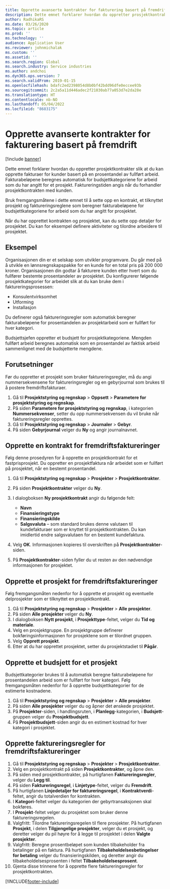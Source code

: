```yaml
---
title: Opprette avanserte kontrakter for fakturering basert på fremdrift
description: Dette emnet forklarer hvordan du oppretter prosjektkontrakter slik at du kan generere fakturaer for kunder basert på en prosentandel av fullført arbeid.
author: RadhikaRS
ms.date: 03/26/2020
ms.topic: article
ms.prod: ''
ms.technology: ''
audience: Application User
ms.reviewer: johnmichalak
ms.custom: ''
ms.assetid: ''
ms.search.region: Global
ms.search.industry: Service industries
ms.author: andchoi
ms.dyn365.ops.version: 7
ms.search.validFrom: 2019-01-15
ms.openlocfilehash: bdafc2ed2398054d8b0bf42bdd96dfe0eccee93b
ms.sourcegitcommit: 2c2a5a11d446adec2f21030ab77a053d7e2da28e
ms.translationtype: HT
ms.contentlocale: nb-NO
ms.lasthandoff: 05/04/2022
ms.locfileid: "8683175"
---
```

# <a name="create-advanced-contracts-for-billing-based-on-progress"></a>Opprette avanserte kontrakter for fakturering basert på fremdrift
[!include [banner](../includes/banner.md)]

Dette emnet forklarer hvordan du oppretter prosjektkontrakter slik at du kan opprette fakturaer for kunder basert på en prosentandel av fullført arbeid. Fakturabeløpene beregnes automatisk for budsjettkategoriene for arbeid som du har angitt for et prosjekt. Faktureringstiden angis når du forhandler prosjektkontrakten med kunden.

Bruk fremgangsmåtene i dette emnet til å sette opp en kontrakt, et tilknyttet prosjekt og faktureringsreglene som beregner fakturabeløpene for budsjettkategoriene for arbeid som du har angitt for prosjektet.

Når du har opprettet kontrakten og prosjektet, kan du sette opp detaljer for prosjektet. Du kan for eksempel definere aktiviteter og tilordne arbeidere til prosjektet.

## <a name="example"></a>Eksempel

Organisasjonen din er et selskap som utvikler programvare. Du går med på å utvikle en lønnsregnskapspakke for en kunde for en total pris på 200 000 kroner. Organisasjonen din godtar å fakturere kunden etter hvert som du fullfører bestemte prosentandeler av prosjektet. Du konfigurerer følgende prosjektkategorier for arbeidet slik at du kan bruke dem i faktureringsprosessen:

- Konsulentvirksomhet
- Utforming
- Installasjon

Du definerer også faktureringsregler som automatisk beregner fakturabeløpene for prosentandelen av prosjektarbeid som er fullført for hver kategori.

Budsjettsjefen oppretter et budsjett for prosjektkategoriene. Mengden fullført arbeid beregnes automatisk som en prosentandel av faktisk arbeid sammenlignet med de budsjetterte mengdene.

## <a name="prerequisites"></a>Forutsetninger

Før du oppretter et prosjekt som bruker faktureringsregler, må du angi nummersekvensene for faktureringsregler og en gebyrjournal som brukes til å postere fremdriftsfakturaer.

1. Gå til **Prosjektstyring og regnskap** \> **Oppsett** \> **Parametere for prosjektstyring og regnskap**.
2. På siden **Parametere for prosjektstyring og regnskap**, i kategorien **Nummersekvenser**, setter du opp nummersekvensen du vil bruke når faktureringsregler opprettes.
3. Gå til **Prosjektstyring og regnskap** \> **Journaler** \> **Gebyr**.
4. På siden **Gebyrjournal** velger du **Ny** og angir journalnavnet.

## <a name="create-a-contract-for-progress-billings"></a>Opprette en kontrakt for fremdriftsfaktureringer

Følg denne prosedyren for å opprette en prosjektkontrakt for et fastprisprosjekt. Du oppretter en prosjektfaktura når arbeidet som er fullført på prosjektet, når en bestemt prosentandel.

1. Gå til **Prosjektstyring og regnskap** \> **Prosjekter** \> **Prosjektkontrakter**.
2. På siden **Prosjektkontrakter** velger du **Ny**.
3. I dialogboksen **Ny prosjektkontrakt** angir du følgende felt:

    - **Navn**
    - **Finansieringstype**
    - **Finansieringskilde**
    - **Salgsvaluta** – som standard brukes denne valutaen til kundefakturaer som er knyttet til prosjektkontrakten. Du kan imidlertid endre salgsvalutaen for en bestemt kundefaktura.

4. Velg **OK**. Informasjonen kopieres til overskriften på **Prosjektkontrakter**-siden.
5. På **Prosjektkontrakter**-siden fyller du ut resten av den nødvendige informasjonen for prosjektet.

## <a name="create-a-project-for-progress-billings"></a>Opprette et prosjekt for fremdriftsfaktureringer

Følg fremgangsmåten nedenfor for å opprette et prosjekt og eventuelle delprosjekter som er tilknyttet en prosjektkontrakt.

1. Gå til **Prosjektstyring og regnskap** \> **Prosjekter** \> **Alle prosjekter**.
2. På siden **Alle prosjekter** velger du **Ny**.
3. I dialogboksen **Nytt prosjekt**, i **Prosjekttype**-feltet, velger du **Tid og materiale**.
4. Velg en prosjektgruppe. En prosjektgruppe definerer bokføringsinformasjonen for prosjektene som er tilordnet gruppen.
5. Velg **Opprett prosjekt**.
6. Etter at du har opprettet prosjektet, setter du prosjektstadiet til **Pågår**.

## <a name="create-a-budget-for-a-project"></a>Opprette et budsjett for et prosjekt

Budsjettkategorier brukes til å automatisk beregne fakturabeløpene for prosentandelen arbeid som er fullført for hver kategori. Følg fremgangsmåten nedenfor for å opprette budsjettkategorier for de estimerte kostnadene.

1. Gå til **Prosjektstyring og regnskap** \> **Prosjekter** \> **Alle prosjekter**.
2. På siden **Alle prosjekter** velger du og åpner det ønskede prosjektet.
3. På **Prosjekter**-siden, i handlingsruten, i **Planlegg**-kategorien, i **Budsjett**-gruppen velger du **Prosjektbudsjett**.
4. På **Prosjektbudsjett**-siden angir du en estimert kostnad for hver kategori i prosjektet.

## <a name="create-billing-rules-for-progress-billings"></a>Opprette faktureringsregler for fremdriftsfaktureringer

1. Gå til **Prosjektstyring og regnskap** \> **Prosjekter** \> **Prosjektkontrakter**.
2. Velg en prosjektkontrakt på siden **Prosjektkontrakter**, og åpne den.
3. På siden med prosjektkontrakter, på hurtigfanen **Faktureringsregler**, velger du **Legg til**.
4. På siden **Faktureringsregel**, i **Linjetype**-feltet, velger du **Fremdrift**.
5. På hurtigfanen **Linjedetaljer for faktureringsregel**, i **Kontraktverdi**-feltet, angir du totalverdien for kontrakten.
6. I **Kategori**-feltet velger du kategorien der gebyrtransaksjonen skal bokføres.
7. I **Prosjekt**-feltet velger du prosjektet som bruker denne faktureringsregelen.
8. Valgfritt: Tilordne faktureringsregelen til flere prosjekter. På hurtigfanen **Prosjekt**, i delen **Tilgjengelige prosjekter**, velger du et prosjekt, og deretter velger du pil høyre for å legge til prosjektet i delen **Valgte prosjekter**.
9. Valgfritt: Beregne prosentbeløpet som kunden tilbakeholder fra betalinger på en faktura. På hurtigfanen **Tilbakeholdelsesbetingelser for betaling** velger du finansieringskilden, og deretter angir du tilbakeholdelsesprosenten i feltet **Tilbakeholdelsesprosent**.
10. Gjenta disse trinnene for å opprette flere faktureringsregler for prosjektkontrakten.


[!INCLUDE[footer-include](../includes/footer-banner.md)]